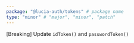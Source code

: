 ```yaml
---
package: "@lucia-auth/tokens" # package name
type: "minor" # "major", "minor", "patch"
---
```


[Breaking] Update `idToken()` and `passwordToken()`